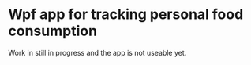 # Wpf app for tracking personal food consumption

Work in still in progress and the app is not useable yet.
